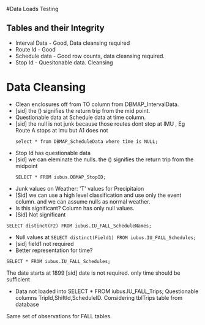 #Data Loads Testing
## Tables and their Integrity
  * Interval Data - Good, Data cleansing required
  * Route Id - Good
  * Schedule data - Good row counts, data cleansing required.
  * Stop Id - Quesitonable data. Cleansing
  
  
# Data Cleansing
  * Clean enclosures off from TO column from DBMAP_IntervalData.
  * [sid] the () signifies the return trip from the mid point.
  * Questionable data at Schedule data at time column. 
  * [sid] the null is not junk because those routes dont stop at IMU , Eg Route A stops at imu but A1 does not
    ```
    select * from DBMAP_ScheduleData where time is NULL; 
    ```
  * Stop Id has questionable data
  * [sid] we can eleminate the nulls. the () signifies the return trip from the midpoint
    ```
    SELECT * FROM iubus.DBMAP_StopID;
    ```
  * Junk values on Weather: 'T' values for Precipitaion
  * [Sid] we can use a high level classification and use only the event column. and we can assume nulls as normal weather.
  * Is this significant? Column has only null values.
  * [Sid] Not significant
  ```
  SELECT distinct(F2) FROM iubus.IU_FALL_ScheduleNames;
  ```
  * Null values at ```SELECT distinct(Field1) FROM iubus.IU_FALL_Schedules;```
  * [sid] field1 not required
  * Better representation for time?
  ```
  SELECT * FROM iubus.IU_FALL_Schedules;
  ```
  The date starts at 1899
  [sid] date is not required. only time should be sufficient
  
  * Data not loaded into SELECT * FROM iubus.IU_FALL_Trips; Questionable columns TripId,ShiftId,ScheduleID. Considering tblTrips table from database

Same set of observations for FALL tables.  
  
  
